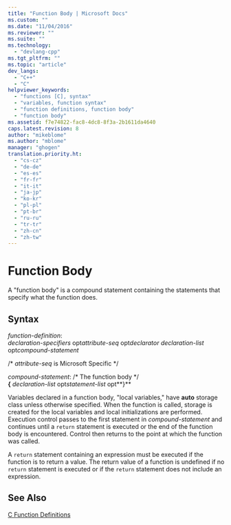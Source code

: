 ```yaml
---
title: "Function Body | Microsoft Docs"
ms.custom: ""
ms.date: "11/04/2016"
ms.reviewer: ""
ms.suite: ""
ms.technology: 
  - "devlang-cpp"
ms.tgt_pltfrm: ""
ms.topic: "article"
dev_langs: 
  - "C++"
  - "C"
helpviewer_keywords: 
  - "functions [C], syntax"
  - "variables, function syntax"
  - "function definitions, function body"
  - "function body"
ms.assetid: f7e74822-fac8-4dc8-8f3a-2b1611da4640
caps.latest.revision: 8
author: "mikeblome"
ms.author: "mblome"
manager: "ghogen"
translation.priority.ht: 
  - "cs-cz"
  - "de-de"
  - "es-es"
  - "fr-fr"
  - "it-it"
  - "ja-jp"
  - "ko-kr"
  - "pl-pl"
  - "pt-br"
  - "ru-ru"
  - "tr-tr"
  - "zh-cn"
  - "zh-tw"
---
```

# Function Body
A "function body" is a compound statement containing the statements that specify what the function does.  
  
## Syntax  
 *function-definition*:  
 *declaration-specifiers* opt*attribute-seq* opt*declarator declaration-list* opt*compound-statement*  
  
 /\* *attribute-seq* is Microsoft Specific */  
  
 *compound-statement*: /\* The function body \*/  
 **{**  *declaration-list* opt*statement-list* opt**}**  
  
 Variables declared in a function body, "local variables," have **auto** storage class unless otherwise specified. When the function is called, storage is created for the local variables and local initializations are performed. Execution control passes to the first statement in *compound-statement* and continues until a `return` statement is executed or the end of the function body is encountered. Control then returns to the point at which the function was called.  
  
 A `return` statement containing an expression must be executed if the function is to return a value. The return value of a function is undefined if no `return` statement is executed or if the `return` statement does not include an expression.  
  
## See Also  
 [C Function Definitions](../c-language/c-function-definitions.md)